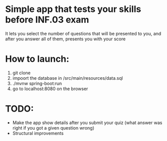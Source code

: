 # Simple app that tests your skills before INF.03 exam
It lets you select the number of questions that will be presented to you, and after you answer all of them, presents you with your score

# How to launch:
1. git clone
2. impoort the database in /src/main/resources/data.sql
3. ./mvnw spring-boot:run
4. go to localhost:8080 on the browser

# TODO:
- Make the app show details after you submit your quiz (what answer was right if you got a given question wrong)
- Structural improvements
